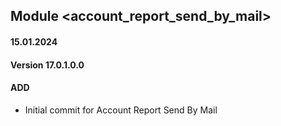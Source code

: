 ## Module <account_report_send_by_mail>

#### 15.01.2024
#### Version 17.0.1.0.0
#### ADD

- Initial commit for Account Report Send By Mail
